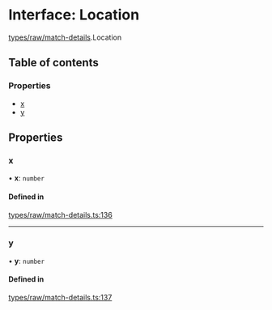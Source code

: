 # Interface: Location

[types/raw/match-details](../modules/types_raw_match_details.md).Location

## Table of contents

### Properties

- [x](types_raw_match_details.Location.md#x)
- [y](types_raw_match_details.Location.md#y)

## Properties

### x

• **x**: `number`

#### Defined in

[types/raw/match-details.ts:136](https://github.com/jameslinimk/unofficial-valorant-api/blob/3123117/package/src/types/raw/match-details.ts#L136)

___

### y

• **y**: `number`

#### Defined in

[types/raw/match-details.ts:137](https://github.com/jameslinimk/unofficial-valorant-api/blob/3123117/package/src/types/raw/match-details.ts#L137)
